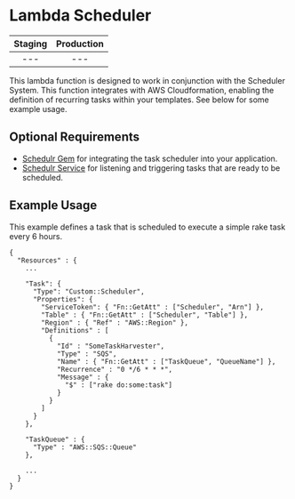 # Lambda Scheduler

| Staging | Production |
|:-:|:-:|
| --- | --- |

This lambda function is designed to work in conjunction with the Scheduler System. This function integrates with AWS Cloudformation, enabling the definition of recurring tasks within your templates. See below for some example usage.

## Optional Requirements

* [Schedulr Gem](#) for integrating the task scheduler into your application.
* [Schedulr Service](#) for listening and triggering tasks that are ready to be scheduled.

## Example Usage

This example defines a task that is scheduled to execute a simple rake task every 6 hours.

```
{
  "Resources" : {
    ...

    "Task": {
      "Type": "Custom::Scheduler",
      "Properties": {
        "ServiceToken": { "Fn::GetAtt" : ["Scheduler", "Arn"] },
        "Table" : { "Fn::GetAtt" : ["Scheduler", "Table"] },
        "Region" : { "Ref" : "AWS::Region" },
        "Definitions" : [
          {
            "Id" : "SomeTaskHarvester",
            "Type" : "SQS",
            "Name" : { "Fn::GetAtt" : ["TaskQueue", "QueueName"] },
            "Recurrence" : "0 */6 * * *",
            "Message" : {
              "$" : ["rake do:some:task"]
            }
          }
        ]
      }
    },

    "TaskQueue" : {
      "Type" : "AWS::SQS::Queue"
    },

    ...
  }
}
```
